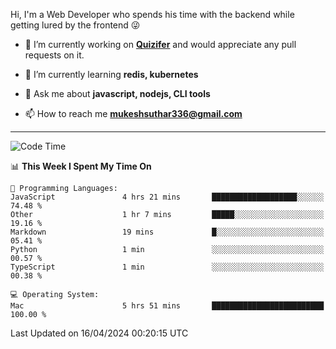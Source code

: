 Hi, I'm a Web Developer who spends his time with the backend while getting lured by the frontend 😜

- 🔭 I’m currently working on **[Quizifer](https://github.com/SutharMukesh/Quizifer/)** and would appreciate any pull requests on it.

- 🌱 I’m currently learning **redis, kubernetes**

- 💬 Ask me about **javascript, nodejs, CLI tools**

- 📫 How to reach me **mukeshsuthar336@gmail.com**

---
<!--START_SECTION:waka-->
![Code Time](http://img.shields.io/badge/Code%20Time-2%2C908%20hrs%2056%20mins-blue)

📊 **This Week I Spent My Time On** 

```text
💬 Programming Languages: 
JavaScript               4 hrs 21 mins       ███████████████████░░░░░░   74.48 % 
Other                    1 hr 7 mins         █████░░░░░░░░░░░░░░░░░░░░   19.16 % 
Markdown                 19 mins             █░░░░░░░░░░░░░░░░░░░░░░░░   05.41 % 
Python                   1 min               ░░░░░░░░░░░░░░░░░░░░░░░░░   00.57 % 
TypeScript               1 min               ░░░░░░░░░░░░░░░░░░░░░░░░░   00.38 % 

💻 Operating System: 
Mac                      5 hrs 51 mins       █████████████████████████   100.00 % 
```


 Last Updated on 16/04/2024 00:20:15 UTC
<!--END_SECTION:waka-->
